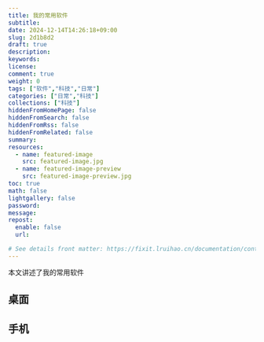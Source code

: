 ```yaml
---
title: 我的常用软件
subtitle:
date: 2024-12-14T14:26:18+09:00
slug: 2d1b8d2
draft: true
description:
keywords:
license:
comment: true
weight: 0
tags: ["软件","科技","日常"]
categories: ["日常","科技"]
collections: ["科技"]
hiddenFromHomePage: false
hiddenFromSearch: false
hiddenFromRss: false
hiddenFromRelated: false
summary:
resources:
  - name: featured-image
    src: featured-image.jpg
  - name: featured-image-preview
    src: featured-image-preview.jpg
toc: true
math: false
lightgallery: false
password:
message:
repost:
  enable: false
  url:

# See details front matter: https://fixit.lruihao.cn/documentation/content-management/introduction/#front-matter
---
```

本文讲述了我的常用软件
<!--more-->


## 桌面


## 手机